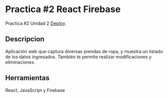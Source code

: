 # Practica #2 React Firebase

Practica #2 Unidad 2  [Deploy](https://AleMiranda16.github.io/Practica-2-React-Firebase).

## Descripcion

Aplicación web que captura diversas prendas de ropa, y muestra un listado de los datos ingresados. También te permite realizar modificaciones y eliminaciones.

## Herramientas

React, JavaScript y Firebase